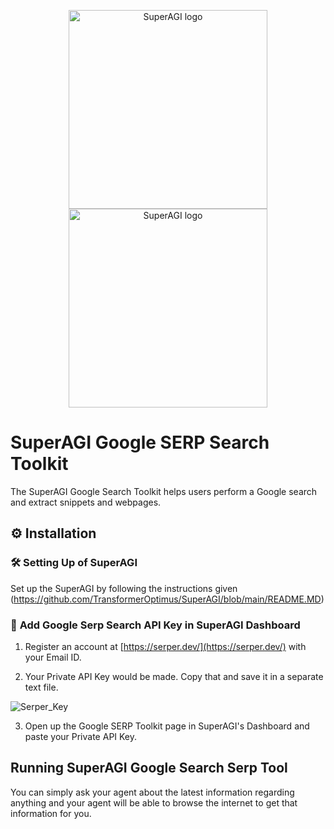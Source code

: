 <p align="center">
  <a href="https://superagi.com//#gh-light-mode-only">
    <img src="https://superagi.com/wp-content/uploads/2023/05/Logo-dark.svg" width="318px" alt="SuperAGI logo" />
  </a>
  <a href="https://superagi.com//#gh-dark-mode-only">
    <img src="https://superagi.com/wp-content/uploads/2023/05/Logo-light.svg" width="318px" alt="SuperAGI logo" />
  </a>
</p>

# SuperAGI Google SERP Search Toolkit

The SuperAGI Google Search Toolkit helps users perform a Google search and extract snippets and webpages.

## ⚙️ Installation

### 🛠 **Setting Up of SuperAGI**
Set up the SuperAGI by following the instructions given (https://github.com/TransformerOptimus/SuperAGI/blob/main/README.MD)

### 🔧 **Add Google Serp Search API Key in SuperAGI Dashboard**

1. Register an account at [https://serper.dev/](https://serper.dev/) with your Email ID. 

2. Your Private API Key would be made. Copy that and save it in a separate text file.

![Serper_Key](https://github.com/Phoenix2809/SuperAGI/assets/133874957/dfe70b4f-11e2-483b-aa33-07b15150103d)


3. Open up the Google SERP Toolkit page in SuperAGI's Dashboard and paste your Private API Key. 

## Running SuperAGI Google Search Serp Tool

You can simply ask your agent about the latest information regarding anything and your agent will be able to browse the internet to get that information for you. 
